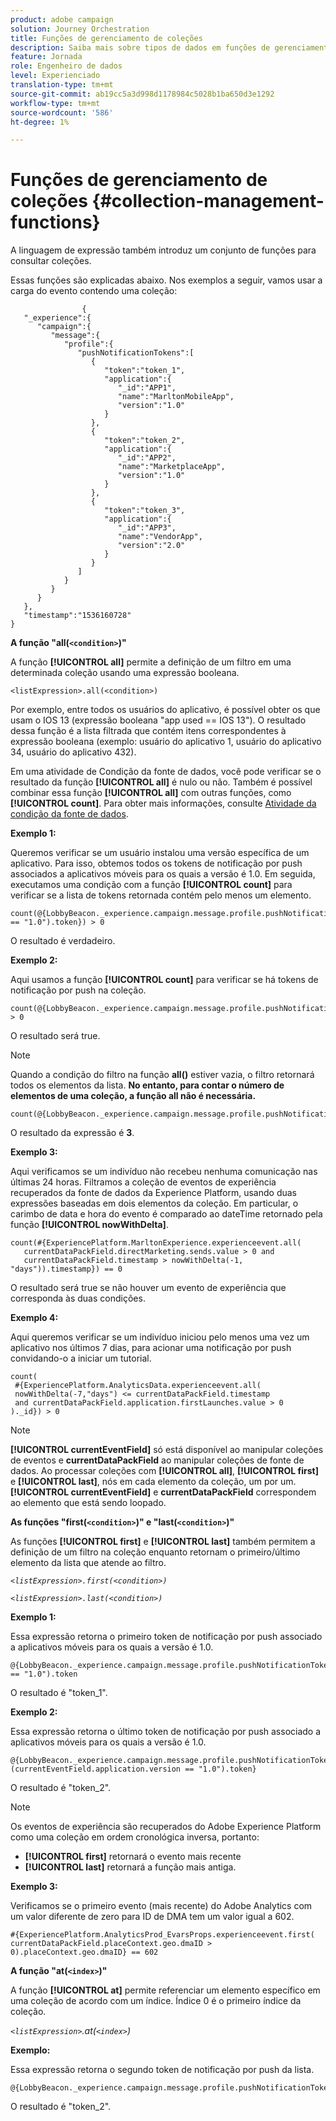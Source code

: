 ```yaml
---
product: adobe campaign
solution: Journey Orchestration
title: Funções de gerenciamento de coleções
description: Saiba mais sobre tipos de dados em funções de gerenciamento de coleções
feature: Jornada
role: Engenheiro de dados
level: Experienciado
translation-type: tm+mt
source-git-commit: ab19cc5a3d998d1178984c5028b1ba650d3e1292
workflow-type: tm+mt
source-wordcount: '586'
ht-degree: 1%

---
```



# Funções de gerenciamento de coleções {#collection-management-functions}

A linguagem de expressão também introduz um conjunto de funções para consultar coleções.

Essas funções são explicadas abaixo. Nos exemplos a seguir, vamos usar a carga do evento contendo uma coleção:

```
                { 
   "_experience":{ 
      "campaign":{ 
         "message":{ 
            "profile":{ 
               "pushNotificationTokens":[ 
                  { 
                     "token":"token_1",
                     "application":{ 
                        "_id":"APP1",
                        "name":"MarltonMobileApp",
                        "version":"1.0"
                     }
                  },
                  { 
                     "token":"token_2",
                     "application":{ 
                        "_id":"APP2",
                        "name":"MarketplaceApp",
                        "version":"1.0"
                     }
                  },
                  { 
                     "token":"token_3",
                     "application":{ 
                        "_id":"APP3",
                        "name":"VendorApp",
                        "version":"2.0"
                     }
                  }
               ]
            }
         }
      }
   },
   "timestamp":"1536160728"
}
```

**A função &quot;all(`<condition>`)&quot;**

A função **[!UICONTROL all]** permite a definição de um filtro em uma determinada coleção usando uma expressão booleana.

```
<listExpression>.all(<condition>)
```

Por exemplo, entre todos os usuários do aplicativo, é possível obter os que usam o IOS 13 (expressão booleana &quot;app used == IOS 13&quot;). O resultado dessa função é a lista filtrada que contém itens correspondentes à expressão booleana (exemplo: usuário do aplicativo 1, usuário do aplicativo 34, usuário do aplicativo 432).

Em uma atividade de Condição da fonte de dados, você pode verificar se o resultado da função **[!UICONTROL all]** é nulo ou não. Também é possível combinar essa função **[!UICONTROL all]** com outras funções, como **[!UICONTROL count]**. Para obter mais informações, consulte [Atividade da condição da fonte de dados](../building-journeys/condition-activity.md#data_source_condition).

**Exemplo 1:**

Queremos verificar se um usuário instalou uma versão específica de um aplicativo. Para isso, obtemos todos os tokens de notificação por push associados a aplicativos móveis para os quais a versão é 1.0. Em seguida, executamos uma condição com a função **[!UICONTROL count]** para verificar se a lista de tokens retornada contém pelo menos um elemento.

```
count(@{LobbyBeacon._experience.campaign.message.profile.pushNotificationTokens.all(currentEventField.application.version == "1.0").token}) > 0
```

O resultado é verdadeiro.

**Exemplo 2:**

Aqui usamos a função **[!UICONTROL count]** para verificar se há tokens de notificação por push na coleção.

```
count(@{LobbyBeacon._experience.campaign.message.profile.pushNotificationTokens.all().token}) > 0
```

O resultado será true.

<!--Alternatively, you can check if there is no token in the collection:

   ```
   count(@{LobbyBeacon._experience.campaign.message.profile.pushNotificationTokens.all().token}) == 0
   ```

The result will be false.

Here we use the count function in a condition to count the number of push notification tokens in the event.

`count(@{LobbyBeacon._experience.campaign.message.profile.pushNotificationTokens.all().token})`

The result is true.

Note that when the condition in the **all()** function is empty, the filter will return all the elements in the list. Hence, the expression above is equivalent to:

`count(@{LobbyBeacon._experience.campaign.message.profile.pushNotificationTokens.application.name})`

In both cases, the result of the expression is **3**.

A query of experience events recorded on the Adobe Experience Platform may or may not include the current event that triggered the current Journey. This will depend on the relative processing time with which [!DNL Journey Orchestration] sees an event and started evaluating conditions, versus the time it takes for that event to be ingested into the Adobe Experience Platform. For example, when using the .all() syntax to query experience events from the Adobe Experience Platform, we recommend enforcing the exclusion of the current event (by requiring an
earlier timestamp) in order to only consider prior events.-->

>[!NOTE]
>
>Quando a condição do filtro na função **all()** estiver vazia, o filtro retornará todos os elementos da lista. **No entanto, para contar o número de elementos de uma coleção, a função all não é necessária.**


```
count(@{LobbyBeacon._experience.campaign.message.profile.pushNotificationTokens.token})
```

O resultado da expressão é **3**.

**Exemplo 3:**

Aqui verificamos se um indivíduo não recebeu nenhuma comunicação nas últimas 24 horas. Filtramos a coleção de eventos de experiência recuperados da fonte de dados da Experience Platform, usando duas expressões baseadas em dois elementos da coleção. Em particular, o carimbo de data e hora do evento é comparado ao dateTime retornado pela função **[!UICONTROL nowWithDelta]**.

```
count(#{ExperiencePlatform.MarltonExperience.experienceevent.all(
   currentDataPackField.directMarketing.sends.value > 0 and
   currentDataPackField.timestamp > nowWithDelta(-1, "days")).timestamp}) == 0
```

O resultado será true se não houver um evento de experiência que corresponda às duas condições.

**Exemplo 4:**

Aqui queremos verificar se um indivíduo iniciou pelo menos uma vez um aplicativo nos últimos 7 dias, para acionar uma notificação por push convidando-o a iniciar um tutorial.

```
count(
 #{ExperiencePlatform.AnalyticsData.experienceevent.all(
 nowWithDelta(-7,"days") <= currentDataPackField.timestamp
 and currentDataPackField.application.firstLaunches.value > 0
)._id}) > 0
```

<!--**"All + Count" example 4:** here we use the count function in a boolean expression to see if there is push notification tokens in the collection.

`count(@{LobbyBeacon._experience.campaign.message.profile.pushNotificationTokens.all().application.name}) > 0`

The result will be:

`true`

Alternatively, you can check if there is NO token in the collection:

`count(@{LobbyBeacon._experience.campaign.message.profile.pushNotificationTokens.all().application.name}) =0`

The result will be:

`false`-->

>[!NOTE]
>
>**[!UICONTROL currentEventField]** só está disponível ao manipular coleções de eventos e  **currentDataPackField**
>ao manipular coleções de fonte de dados. Ao processar coleções com **[!UICONTROL all]**, **[!UICONTROL first]** e **[!UICONTROL last]**, nós
>em cada elemento da coleção, um por um. **[!UICONTROL currentEventField]** e  **currentDataPackField**
>correspondem ao elemento que está sendo loopado.

**As funções &quot;first(`<condition>`)&quot; e &quot;last(`<condition>`)&quot;**

As funções **[!UICONTROL first]** e **[!UICONTROL last]** também permitem a definição de um filtro na coleção enquanto retornam o primeiro/último elemento da lista que atende ao filtro.

_`<listExpression>.first(<condition>)`_

_`<listExpression>.last(<condition>)`_

**Exemplo 1:**

Essa expressão retorna o primeiro token de notificação por push associado a aplicativos móveis para os quais a versão é 1.0.

```
@{LobbyBeacon._experience.campaign.message.profile.pushNotificationTokens.first(currentEventField.application.version == "1.0").token
```

O resultado é &quot;token_1&quot;.

**Exemplo 2:**

Essa expressão retorna o último token de notificação por push associado a aplicativos móveis para os quais a versão é 1.0.

```
@{LobbyBeacon._experience.campaign.message.profile.pushNotificationTokens.last&#8203;(currentEventField.application.version == "1.0").token}
```

O resultado é &quot;token_2&quot;.

>[!NOTE]
>
>Os eventos de experiência são recuperados do Adobe Experience Platform como uma coleção em ordem cronológica inversa, portanto:
>* **[!UICONTROL first]** retornará o evento mais recente
>* **[!UICONTROL last]** retornará a função mais antiga.


**Exemplo 3:**

Verificamos se o primeiro evento (mais recente) do Adobe Analytics com um valor diferente de zero para ID de DMA tem um valor igual a 602.

```
#{ExperiencePlatform.AnalyticsProd_EvarsProps.experienceevent.first(
currentDataPackField.placeContext.geo.dmaID > 0).placeContext.geo.dmaID} == 602
```

**A função &quot;at(`<index>`)&quot;**

A função **[!UICONTROL at]** permite referenciar um elemento específico em uma coleção de acordo com um índice.
Índice 0 é o primeiro índice da coleção.

_`<listExpression>`.at(`<index>`)_

**Exemplo:**

Essa expressão retorna o segundo token de notificação por push da lista.

```
@{LobbyBeacon._experience.campaign.message.profile.pushNotificationTokens.at(1).token}
```

O resultado é &quot;token_2&quot;.